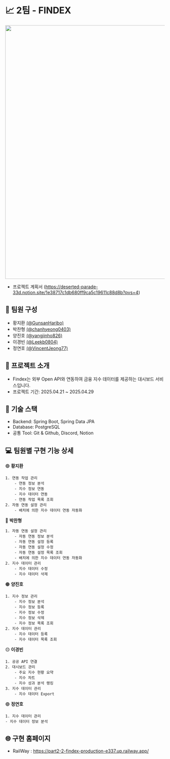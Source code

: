 # 📈 2팀 - FINDEX
<img src="https://github.com/user-attachments/assets/5571812e-ef31-4ec6-80e0-b79c31b15c90" width="800">

- 프로젝트 계획서 (https://deserted-parade-33d.notion.site/1e38717c1db680ff9ca5c19611c88d8b?pvs=4)

## 🏃 팀원 구성
- 황지환 [(@GunsanHaribo)](https://github.com/GunsanHaribo)  
- 박찬형 [(@chanhyeong0403)](https://github.com/chanhyeong0403)  
- 양진호 [(@yangjinho826)](https://github.com/yangjinho826)  
- 이경빈 [(@Leekb0804)](https://github.com/Leekb0804)  
- 정연호 [(@VincentJeong77)](https://github.com/VincentJeong77)

## 📄 프로젝트 소개
- Findex는 외부 Open API와 연동하여 금융 지수 데이터를 제공하는 대시보드 서비스입니다.
- 프로젝트 기간: 2025.04.21 ~ 2025.04.29

## 🍃 기술 스택
- Backend: Spring Boot, Spring Data JPA
- Database: PostgreSQL
- 공통 Tool: Git & Github, Discord, Notion


## 💻 팀원별 구현 기능 상세
🟢 **황지환**
~~~text
1. 연동 작업 관리
    - 연동 정보 분석
    - 지수 정보 연동
    - 지수 데이터 연동
    - 연동 작업 목록 조회
2. 자동 연동 설정 관리
    - 배치에 의한 지수 데이터 연동 자동화
~~~

🔵 **박찬형**
~~~text
1. 자동 연동 설정 관리
    - 자동 연동 정보 분석
    - 자동 연동 설정 등록
    - 자동 연동 설정 수정
    - 자동 연동 설정 목록 조회
    - 배치에 의한 지수 데이터 연동 자동화
2. 지수 데이터 관리
    - 지수 데이터 수정
    - 지수 데이터 삭제
~~~

🟠 **양진호**
~~~text
1. 지수 정보 관리
    - 지수 정보 분석
    - 지수 정보 등록
    - 지수 정보 수정
    - 지수 정보 삭제
    - 지수 정보 목록 조회
2. 지수 데이터 관리
    - 지수 데이터 등록
    - 지수 데이터 목록 조회
~~~

🟡 **이경빈**
~~~text
1. 공공 API 연결
2. 대시보드 관리
    - 주요 지수 현황 요약
    - 지수 차트
    - 지수 성과 분석 랭킹
3. 지수 데이터 관리
    - 지수 데이터 Export
~~~

🟣 **정연호**
~~~text
1. 지수 데이터 관리
- 지수 데이터 정보 분석
~~~

## 🌐 구현 홈페이지
- RailWay : https://part2-2-findex-production-e337.up.railway.app/
